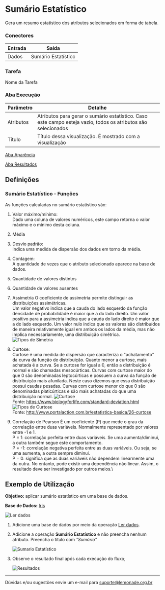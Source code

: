 
# Sumário Estatístico

Gera um resumo estatístico dos atributos selecionados em forma de tabela.

### Conectores
| Entrada | Saída |
| --- | --- |
|Dados | Sumário Estatístico |

### Tarefa
Nome da Tarefa

### Aba Execução
| Parâmetro | Detalhe |
| --- | --- |
| Atributos | Atributos para gerar o sumário estatístico. Caso este campo esteja vazio, todos os atributos são selecionados |
| Título | Título dessa visualização. É mostrado com a visualização |

[Aba Aparência][1]

[Aba Resultados][2]


## Definições
### Sumário Estatístico - Funções
As funções calculadas no sumário estatístico são:

1. Valor máximo/mínimo: \
	Dado uma coluna de valores numéricos, este campo retorna o valor máximo e o mínimo desta coluna.

2. Média

3. Desvio padrão:\
	Indica uma medida de dispersão dos dados em torno da média.

4. Contagem:\
	A quantidade de vezes que o atributo selecionado aparece na base de dados.

5. Quantidade de valores distintos

6. Quantidade de valores ausentes

7. Assimetria
	O coeficiente de assimetria permite distinguir as distribuições assimétricas. \
	Um valor negativo indica que a cauda do lado esquerdo da função densidade de probabilidade é maior que a do lado direito. Um valor positivo para a assimetria indica que a cauda do lado direito é maior que a do lado esquerdo. Um valor nulo indica que os valores são distribuídos de maneira relativamente igual em ambos os lados da média, mas não implica necessariamente, uma distribuição simétrica.
	![Tipos de Simetria](/img/spark/visualizacao_de_dados/sumario_estatistico/image2.png)

8. Curtose:\
	Curtose é uma medida de dispersão que caracteriza o "achatamento" da curva da função de distribuição. Quanto menor a curtose, mais achatada é a curva. Se a curtose for igual a 0, então a distribuição é normal e são chamadas mesocúrticas. Curvas com curtose maior do que 0 são denominadas leptocúrticas e possuem a curva da função de distribuição mais afunilada. Neste caso dizemos que essa distribuição possui caudas pesadas. Curvas com curtose menor do que 0 são denominadas platicúrticas e são mais achatadas do que uma distribuição normal.
	![Curtose](/img/spark/visualizacao_de_dados/sumario_estatistico/image4.png)\
	Fonte: <https://www.biologyforlife.com/standard-deviation.html> \
	![Tipos de Curtose](/img/spark/visualizacao_de_dados/sumario_estatistico/image3.png)\
	Fonte: <http://www.portalaction.com.br/estatistica-basica/26-curtose>

9. Correlação de Pearson
	É um coeficiente (P) que mede o grau da correlação entre duas variáveis. Normalmente representado por valores entre -1 e 1. \
	P = 1: correlação perfeita entre duas variáveis. Se uma aumenta/diminui, a outra também segue este comportamento.\
	P = -1: correlação negativa perfeita entre as duas variáveis. Ou seja, se uma aumenta, a outra sempre diminui.\
	P = 0: significa que as duas variáveis não dependem linearmente uma da outra. No entanto, pode existir uma dependência não linear. Assim, o resultado deve ser investigado por outros meios.\




## Exemplo de Utilização
**Objetivo:** aplicar sumário estatístico em uma base de dados.

**Base de Dados:** [Iris][3]
	
![Ler dados](/img/spark/visualizacao_de_dados/sumario_estatistico/image1.png)

1. Adicione uma base de dados por meio da operação [Ler dados][4]. 

2. Adicione a operação **Sumário Estatístico** e não preencha nenhum atributo. Preencha o título com *"Sumário"*
	
	![Sumario Estatístico](/img/spark/visualizacao_de_dados/sumario_estatistico/image6.png)

3. Observe o resultado final após cada execução do fluxo;
	
	![Resultados](/img/spark/visualizacao_de_dados/sumario_estatistico/image5.png)
-----

Dúvidas e/ou sugestões envie um e-mail para suporte@lemonade.org.br

[1]: /pt-br/spark/documentacao-geral/documentacao-geral.html#aba-aparencia
[2]: /pt-br/spark/documentacao-geral/documentacao-geral.html#aba-resultados
[3]: /pt-br/spark/base-de-dados/#iris
[4]: /pt-br/spark/entrada-e-saida/ler-dados.html